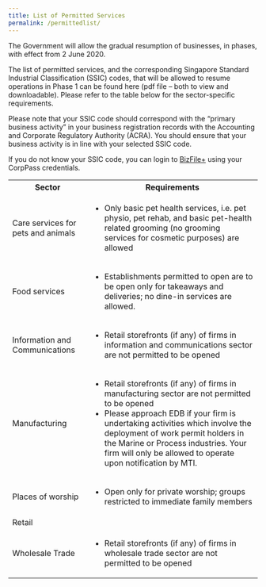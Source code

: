 ```yaml
---
title: List of Permitted Services
permalink: /permittedlist/
---
```


The Government will allow the gradual resumption of businesses, in phases, with effect from 2 June 2020. 

The list of permitted services, and the corresponding Singapore Standard Industrial Classification (SSIC) codes, that will be allowed to resume operations in Phase 1 can be found here (pdf file – both to view and downloadable). Please refer to the table below for the sector-specific requirements.

Please note that your SSIC code should correspond with the “primary business activity” in your business registration records with the Accounting and Corporate Regulatory Authority (ACRA). You should ensure that your business activity is in line with your selected SSIC code. 

If you do not know your SSIC code, you can login to <a href="https://www.bizfile.gov.sg/">BizFile+</a> using your CorpPass credentials. 


<table>
    <tr>
        <th>Sector</th>
        <th>Requirements</th>
    </tr>
    <tr>
        <td>Care services for pets and animals</td>
        <td>
            <ul>
                <li>
                    Only basic pet health services, i.e. pet physio, pet rehab, and basic pet-health related grooming (no grooming services for cosmetic purposes) are allowed
                </li>
            </ul>
        </td>
    </tr>
    <tr>
        <td>Food services</td>
        <td>
            <ul>
                <li>
                    Establishments permitted to open are to be open only for takeaways and deliveries; no dine-in services are allowed.
                </li>
            </ul>
        </td>
    </tr>
    <tr>
        <td>Information and Communications</td>
        <td>
            <ul>
                <li>
                    Retail storefronts (if any) of firms in information and communications sector are not permitted to be opened
                </li>
            </ul>
        </td>
    </tr>
    <tr>
        <td>Manufacturing</td>
        <td>
            <ul>
                <li>
                    Retail storefronts (if any) of firms in manufacturing sector are not permitted to be opened
                </li>
                <li>
                    Please approach EDB if your firm is undertaking activities which involve the deployment of work permit holders in the Marine or Process industries. Your firm will only be allowed to operate upon notification by MTI.
                </li>
            </ul>
        </td>
    </tr>
    <tr>
        <td>Places of worship</td>
        <td>
            <ul>
                <li>
                    Open only for private worship; groups restricted to immediate family members
                </li>
            </ul>
        </td>
    </tr>
    <tr>
        <td>Retail</td>
        <td>
            <ul>
            </ul>
        </td>
    </tr>
    <tr>
        <td>Wholesale Trade</td>
        <td>
            <ul>
                <li>
                    Retail storefronts (if any) of firms in wholesale trade sector are not permitted to be opened
                </li>
            </ul>
        </td>
    </tr>
</table>